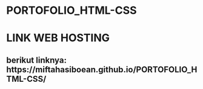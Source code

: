 # PORTOFOLIO_HTML-CSS

# LINK WEB HOSTING
<h2>berikut linknya: https://miftahasiboean.github.io/PORTOFOLIO_HTML-CSS/ </h2>